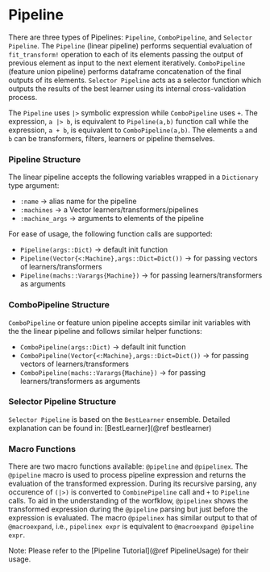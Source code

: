 # Pipeline
There are three types of Pipelines: `Pipeline`, `ComboPipeline`, and `Selector Pipeline`.
The `Pipeline` (linear pipeline)  performs 
sequential evaluation of `fit_transform!` operation
to each of its elements passing the output of previous element as 
input to the next element iteratively. `ComboPipeline` (feature union pipeline)
performs dataframe concatenation of the final 
outputs of its elements. `Selector Pipeline` acts as
a selector function which outputs the results of the best
learner using its internal cross-validation process.

The `Pipeline` uses `|>` symbolic expression while `ComboPipeline` uses `+`. 
The expression, `a |> b`, is equivalent to `Pipeline(a,b)` function call while
the expression, `a + b`, is equivalent to `ComboPipeline(a,b)`. The
elements `a` and `b` can be transformers, filters, learners or 
pipeline themselves.

### Pipeline Structure
The linear pipeline accepts the following variables wrapped in a 
`Dictionary` type argument:
- `:name` -> alias name for the pipeline
- `:machines` -> a Vector learners/transformers/pipelines
- `:machine_args` -> arguments to elements of the pipeline

For ease of usage, the following function calls are supported:
- `Pipeline(args::Dict)` -> default init function
- `Pipeline(Vector{<:Machine},args::Dict=Dict())` -> for passing vectors of learners/transformers
- `Pipeline(machs::Varargs{Machine})` -> for passing learners/transformers as arguments

### ComboPipeline Structure
`ComboPipeline` or feature union pipeline accepts similar init variables
with the the linear pipeline and follows similar helper functions:
- `ComboPipeline(args::Dict)` -> default init function
- `ComboPipeline(Vector{<:Machine},args::Dict=Dict())` -> for passing vectors of learners/transformers
- `ComboPipeline(machs::Varargs{Machine})` -> for passing learners/transformers as arguments

### Selector Pipeline Structure
`Selector Pipeline` is based on the `BestLearner` ensemble. Detailed explanation can be found in: 
[BestLearner](@ref bestlearner)

### Macro Functions
There are two macro functions available: `@pipeline` and `@pipelinex`. The `@pipeline` macro
is used to process pipeline expression and returns the evaluation of the transformed expression. 
During its recursive parsing, any occurence of `(|>)` is converted to `CombinePipeline`
call and `+` to `Pipeline` calls. To aid in the understanding of the worfklow, `@pipelinex`
shows the transformed expression during the `@pipeline` parsing but just before
the expression is evaluated. The macro `@pipelinex` has similar output to that of `@macroexpand`,
i.e., `pipelinex expr` is equivalent to `@macroexpand @pipeline expr`.

Note: Please refer to the [Pipeline Tutorial](@ref PipelineUsage) for their usage.
